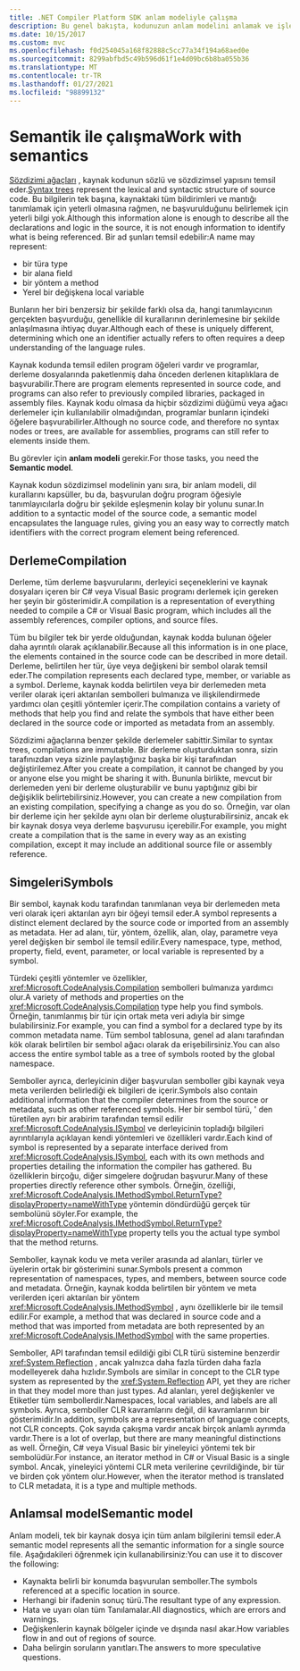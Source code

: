 ```yaml
---
title: .NET Compiler Platform SDK anlam modeliyle çalışma
description: Bu genel bakışta, kodunuzun anlam modelini anlamak ve işlemek için kullandığınız tür hakkında bilgi sağlanır.
ms.date: 10/15/2017
ms.custom: mvc
ms.openlocfilehash: f0d254045a168f82888c5cc77a34f194a68aed0e
ms.sourcegitcommit: 8299abfbd5c49b596d61f1e4d09bc6b8ba055b36
ms.translationtype: MT
ms.contentlocale: tr-TR
ms.lasthandoff: 01/27/2021
ms.locfileid: "98899132"
---
```

# <a name="work-with-semantics"></a><span data-ttu-id="e671f-103">Semantik ile çalışma</span><span class="sxs-lookup"><span data-stu-id="e671f-103">Work with semantics</span></span>

<span data-ttu-id="e671f-104">[Sözdizimi ağaçları](work-with-syntax.md) , kaynak kodunun sözlü ve sözdizimsel yapısını temsil eder.</span><span class="sxs-lookup"><span data-stu-id="e671f-104">[Syntax trees](work-with-syntax.md) represent the lexical and syntactic structure of source code.</span></span> <span data-ttu-id="e671f-105">Bu bilgilerin tek başına, kaynaktaki tüm bildirimleri ve mantığı tanımlamak için yeterli olmasına rağmen, ne başvurulduğunu belirlemek için yeterli bilgi yok.</span><span class="sxs-lookup"><span data-stu-id="e671f-105">Although this information alone is enough to describe all the declarations and logic in the source, it is not enough information to identify what is being referenced.</span></span> <span data-ttu-id="e671f-106">Bir ad şunları temsil edebilir:</span><span class="sxs-lookup"><span data-stu-id="e671f-106">A name may represent:</span></span>

- <span data-ttu-id="e671f-107">bir tür</span><span class="sxs-lookup"><span data-stu-id="e671f-107">a type</span></span>
- <span data-ttu-id="e671f-108">bir alan</span><span class="sxs-lookup"><span data-stu-id="e671f-108">a field</span></span>
- <span data-ttu-id="e671f-109">bir yöntem </span><span class="sxs-lookup"><span data-stu-id="e671f-109">a method</span></span>
- <span data-ttu-id="e671f-110">Yerel bir değişken</span><span class="sxs-lookup"><span data-stu-id="e671f-110">a local variable</span></span>

<span data-ttu-id="e671f-111">Bunların her biri benzersiz bir şekilde farklı olsa da, hangi tanımlayıcının gerçekten başvurduğu, genellikle dil kurallarının derinlemesine bir şekilde anlaşılmasına ihtiyaç duyar.</span><span class="sxs-lookup"><span data-stu-id="e671f-111">Although each of these is uniquely different, determining which one an identifier actually refers to often requires a deep understanding of the language rules.</span></span>

<span data-ttu-id="e671f-112">Kaynak kodunda temsil edilen program öğeleri vardır ve programlar, derleme dosyalarında paketlenmiş daha önceden derlenen kitaplıklara de başvurabilir.</span><span class="sxs-lookup"><span data-stu-id="e671f-112">There are program elements represented in source code, and programs can also refer to previously compiled libraries, packaged in assembly files.</span></span> <span data-ttu-id="e671f-113">Kaynak kodu olmasa da hiçbir sözdizimi düğümü veya ağacı derlemeler için kullanılabilir olmadığından, programlar bunların içindeki öğelere başvurabilirler.</span><span class="sxs-lookup"><span data-stu-id="e671f-113">Although no source code, and therefore no syntax nodes or trees, are available for assemblies, programs can still refer to elements inside them.</span></span>

<span data-ttu-id="e671f-114">Bu görevler için **anlam modeli** gerekir.</span><span class="sxs-lookup"><span data-stu-id="e671f-114">For those tasks, you need the **Semantic model**.</span></span>

<span data-ttu-id="e671f-115">Kaynak kodun sözdizimsel modelinin yanı sıra, bir anlam modeli, dil kurallarını kapsüller, bu da, başvurulan doğru program öğesiyle tanımlayıcılarla doğru bir şekilde eşleşmenin kolay bir yolunu sunar.</span><span class="sxs-lookup"><span data-stu-id="e671f-115">In addition to a syntactic model of the source code, a semantic model encapsulates the language rules, giving you an easy way to correctly match identifiers with the correct program element being referenced.</span></span>

## <a name="compilation"></a><span data-ttu-id="e671f-116">Derleme</span><span class="sxs-lookup"><span data-stu-id="e671f-116">Compilation</span></span>

<span data-ttu-id="e671f-117">Derleme, tüm derleme başvurularını, derleyici seçeneklerini ve kaynak dosyaları içeren bir C# veya Visual Basic programı derlemek için gereken her şeyin bir gösterimidir.</span><span class="sxs-lookup"><span data-stu-id="e671f-117">A compilation is a representation of everything needed to compile a C# or Visual Basic program, which includes all the assembly references, compiler options, and source files.</span></span>

<span data-ttu-id="e671f-118">Tüm bu bilgiler tek bir yerde olduğundan, kaynak kodda bulunan öğeler daha ayrıntılı olarak açıklanabilir.</span><span class="sxs-lookup"><span data-stu-id="e671f-118">Because all this information is in one place, the elements contained in the source code can be described in more detail.</span></span> <span data-ttu-id="e671f-119">Derleme, belirtilen her tür, üye veya değişkeni bir sembol olarak temsil eder.</span><span class="sxs-lookup"><span data-stu-id="e671f-119">The compilation represents each declared type, member, or variable as a symbol.</span></span> <span data-ttu-id="e671f-120">Derleme, kaynak kodda belirtilen veya bir derlemeden meta veriler olarak içeri aktarılan sembolleri bulmanıza ve ilişkilendirmede yardımcı olan çeşitli yöntemler içerir.</span><span class="sxs-lookup"><span data-stu-id="e671f-120">The compilation contains a variety of methods that help you find and relate the symbols that have either been declared in the source code or imported as metadata from an assembly.</span></span>

<span data-ttu-id="e671f-121">Sözdizimi ağaçlarına benzer şekilde derlemeler sabittir.</span><span class="sxs-lookup"><span data-stu-id="e671f-121">Similar to syntax trees, compilations are immutable.</span></span> <span data-ttu-id="e671f-122">Bir derleme oluşturduktan sonra, sizin tarafınızdan veya sizinle paylaştığınız başka bir kişi tarafından değiştirilemez.</span><span class="sxs-lookup"><span data-stu-id="e671f-122">After you create a compilation, it cannot be changed by you or anyone else you might be sharing it with.</span></span> <span data-ttu-id="e671f-123">Bununla birlikte, mevcut bir derlemeden yeni bir derleme oluşturabilir ve bunu yaptığınız gibi bir değişiklik belirtebilirsiniz.</span><span class="sxs-lookup"><span data-stu-id="e671f-123">However, you can create a new compilation from an existing compilation, specifying a change as you do so.</span></span> <span data-ttu-id="e671f-124">Örneğin, var olan bir derleme için her şekilde aynı olan bir derleme oluşturabilirsiniz, ancak ek bir kaynak dosya veya derleme başvurusu içerebilir.</span><span class="sxs-lookup"><span data-stu-id="e671f-124">For example, you might create a compilation that is the same in every way as an existing compilation, except it may include an additional source file or assembly reference.</span></span>

## <a name="symbols"></a><span data-ttu-id="e671f-125">Simgeleri</span><span class="sxs-lookup"><span data-stu-id="e671f-125">Symbols</span></span>

<span data-ttu-id="e671f-126">Bir sembol, kaynak kodu tarafından tanımlanan veya bir derlemeden meta veri olarak içeri aktarılan ayrı bir öğeyi temsil eder.</span><span class="sxs-lookup"><span data-stu-id="e671f-126">A symbol represents a distinct element declared by the source code or imported from an assembly as metadata.</span></span> <span data-ttu-id="e671f-127">Her ad alanı, tür, yöntem, özellik, alan, olay, parametre veya yerel değişken bir sembol ile temsil edilir.</span><span class="sxs-lookup"><span data-stu-id="e671f-127">Every namespace, type, method, property, field, event, parameter, or local variable is represented by a symbol.</span></span>

<span data-ttu-id="e671f-128">Türdeki çeşitli yöntemler ve özellikler, <xref:Microsoft.CodeAnalysis.Compilation> sembolleri bulmanıza yardımcı olur.</span><span class="sxs-lookup"><span data-stu-id="e671f-128">A variety of methods and properties on the <xref:Microsoft.CodeAnalysis.Compilation> type help you find symbols.</span></span> <span data-ttu-id="e671f-129">Örneğin, tanımlanmış bir tür için ortak meta veri adıyla bir simge bulabilirsiniz.</span><span class="sxs-lookup"><span data-stu-id="e671f-129">For example, you can find a symbol for a declared type by its common metadata name.</span></span> <span data-ttu-id="e671f-130">Tüm sembol tablosuna, genel ad alanı tarafından kök olarak belirtilen bir sembol ağacı olarak da erişebilirsiniz.</span><span class="sxs-lookup"><span data-stu-id="e671f-130">You can also access the entire symbol table as a tree of symbols rooted by the global namespace.</span></span>

<span data-ttu-id="e671f-131">Semboller ayrıca, derleyicinin diğer başvurulan semboller gibi kaynak veya meta verilerden belirlediği ek bilgileri de içerir.</span><span class="sxs-lookup"><span data-stu-id="e671f-131">Symbols also contain additional information that the compiler determines from the source or metadata, such as other referenced symbols.</span></span> <span data-ttu-id="e671f-132">Her bir sembol türü, ' den türetilen ayrı bir arabirim tarafından temsil edilir <xref:Microsoft.CodeAnalysis.ISymbol> ve derleyicinin topladığı bilgileri ayrıntılarıyla açıklayan kendi yöntemleri ve özellikleri vardır.</span><span class="sxs-lookup"><span data-stu-id="e671f-132">Each kind of symbol is represented by a separate interface derived from <xref:Microsoft.CodeAnalysis.ISymbol>, each with its own methods and properties detailing the information the compiler has gathered.</span></span> <span data-ttu-id="e671f-133">Bu özelliklerin birçoğu, diğer simgelere doğrudan başvurur.</span><span class="sxs-lookup"><span data-stu-id="e671f-133">Many of these properties directly reference other symbols.</span></span> <span data-ttu-id="e671f-134">Örneğin, özelliği, <xref:Microsoft.CodeAnalysis.IMethodSymbol.ReturnType?displayProperty=nameWithType> yöntemin döndürdüğü gerçek tür sembolünü söyler.</span><span class="sxs-lookup"><span data-stu-id="e671f-134">For example, the <xref:Microsoft.CodeAnalysis.IMethodSymbol.ReturnType?displayProperty=nameWithType> property tells you the actual type symbol that the method returns.</span></span>

<span data-ttu-id="e671f-135">Semboller, kaynak kodu ve meta veriler arasında ad alanları, türler ve üyelerin ortak bir gösterimini sunar.</span><span class="sxs-lookup"><span data-stu-id="e671f-135">Symbols present a common representation of namespaces, types, and members, between source code and metadata.</span></span> <span data-ttu-id="e671f-136">Örneğin, kaynak kodda belirtilen bir yöntem ve meta verilerden içeri aktarılan bir yöntem <xref:Microsoft.CodeAnalysis.IMethodSymbol> , aynı özelliklerle bir ile temsil edilir.</span><span class="sxs-lookup"><span data-stu-id="e671f-136">For example, a method that was declared in source code and a method that was imported from metadata are both represented by an <xref:Microsoft.CodeAnalysis.IMethodSymbol> with the same properties.</span></span>

<span data-ttu-id="e671f-137">Semboller, API tarafından temsil edildiği gibi CLR türü sistemine benzerdir <xref:System.Reflection> , ancak yalnızca daha fazla türden daha fazla modelleyerek daha hızlıdır.</span><span class="sxs-lookup"><span data-stu-id="e671f-137">Symbols are similar in concept to the CLR type system as represented by the <xref:System.Reflection> API, yet they are richer in that they model more than just types.</span></span> <span data-ttu-id="e671f-138">Ad alanları, yerel değişkenler ve Etiketler tüm sembollerdir.</span><span class="sxs-lookup"><span data-stu-id="e671f-138">Namespaces, local variables, and labels are all symbols.</span></span> <span data-ttu-id="e671f-139">Ayrıca, semboller CLR kavramlarını değil, dil kavramlarının bir gösterimidir.</span><span class="sxs-lookup"><span data-stu-id="e671f-139">In addition, symbols are a representation of language concepts, not CLR concepts.</span></span> <span data-ttu-id="e671f-140">Çok sayıda çakışma vardır ancak birçok anlamlı ayrımda vardır.</span><span class="sxs-lookup"><span data-stu-id="e671f-140">There is a lot of overlap, but there are many meaningful distinctions as well.</span></span> <span data-ttu-id="e671f-141">Örneğin, C# veya Visual Basic bir yineleyici yöntemi tek bir sembolüdür.</span><span class="sxs-lookup"><span data-stu-id="e671f-141">For instance, an iterator method in C# or Visual Basic is a single symbol.</span></span> <span data-ttu-id="e671f-142">Ancak, yineleyici yöntemi CLR meta verilerine çevrildiğinde, bir tür ve birden çok yöntem olur.</span><span class="sxs-lookup"><span data-stu-id="e671f-142">However, when the iterator method is translated to CLR metadata, it is a type and multiple methods.</span></span>

## <a name="semantic-model"></a><span data-ttu-id="e671f-143">Anlamsal model</span><span class="sxs-lookup"><span data-stu-id="e671f-143">Semantic model</span></span>

<span data-ttu-id="e671f-144">Anlam modeli, tek bir kaynak dosya için tüm anlam bilgilerini temsil eder.</span><span class="sxs-lookup"><span data-stu-id="e671f-144">A semantic model represents all the semantic information for a single source file.</span></span> <span data-ttu-id="e671f-145">Aşağıdakileri öğrenmek için kullanabilirsiniz:</span><span class="sxs-lookup"><span data-stu-id="e671f-145">You can use it to discover the following:</span></span>

- <span data-ttu-id="e671f-146">Kaynakta belirli bir konumda başvurulan semboller.</span><span class="sxs-lookup"><span data-stu-id="e671f-146">The symbols referenced at a specific location in source.</span></span>
- <span data-ttu-id="e671f-147">Herhangi bir ifadenin sonuç türü.</span><span class="sxs-lookup"><span data-stu-id="e671f-147">The resultant type of any expression.</span></span>
- <span data-ttu-id="e671f-148">Hata ve uyarı olan tüm Tanılamalar.</span><span class="sxs-lookup"><span data-stu-id="e671f-148">All diagnostics, which are errors and warnings.</span></span>
- <span data-ttu-id="e671f-149">Değişkenlerin kaynak bölgeler içinde ve dışında nasıl akar.</span><span class="sxs-lookup"><span data-stu-id="e671f-149">How variables flow in and out of regions of source.</span></span>
- <span data-ttu-id="e671f-150">Daha belirgin soruların yanıtları.</span><span class="sxs-lookup"><span data-stu-id="e671f-150">The answers to more speculative questions.</span></span>
